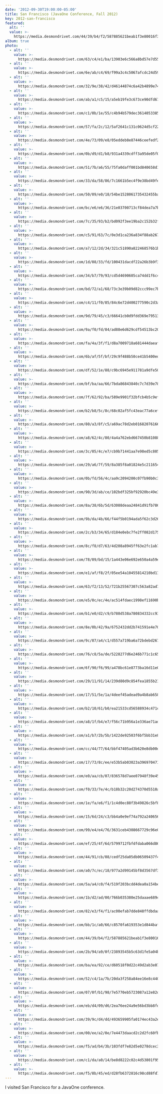 ```yaml
---
date: '2012-09-30T19:00:00-05:00'
title: San Francisco (JavaOne Conference, Fall 2012)
key: 2012-san-francisco
featured:
  alt: ''
  value: >-
    https://media.desmondrivet.com/44/39/b4/f2/587885621beab1f3e80016f399ee0fef0ff1ad5ea593f9a8ff9eadc3.jpg
album: true
photo:
  - alt: ''
    value: >-
      https://media.desmondrivet.com/63/c4/e1/ba/13903e6c566a8bd57e7d55319e341e3637fac0581f07fb86c100c94e.jpg
  - alt: ''
    value: >-
      https://media.desmondrivet.com/6e/ab/c4/69/f99a3c4c5067afcdc24d5916473dbb2535a6965aacb1b38b63b918cb.jpg
  - alt: ''
    value: >-
      https://media.desmondrivet.com/32/9e/38/42/d46144874c6a42b4899e74ea7daf0352184b0b49144f101cd1376ae8.jpg
  - alt: ''
    value: >-
      https://media.desmondrivet.com/ab/a1/c5/15/a5eb19fe3c673ce90dfd6703c6d969b6dbf998b540e1811bf8200b88.jpg
  - alt: ''
    value: >-
      https://media.desmondrivet.com/c1/0b/1e/55/c4b94b579dec3614053385707e213d7585d26194e4751df2fc7060a4.jpg
  - alt: ''
    value: >-
      https://media.desmondrivet.com/57/fa/2c/12/5af2641c131c0624d5cf22695b4d7292bb1e7f74ffac6bac54942dd7.jpg
  - alt: ''
    value: >-
      https://media.desmondrivet.com/4e/73/09/e8/05eddeb8e87446ceefedf213c90337ab53fa679f97c31ba5fdb0f958.jpg
  - alt: ''
    value: >-
      https://media.desmondrivet.com/0b/d9/d1/b8/931a4339cdff3a95de05f0119e9adbcca64fafa7885ceaf280e1fa2a.jpg
  - alt: ''
    value: >-
      https://media.desmondrivet.com/51/7b/a6/55/75fa0daff001bd840658d19d60a6e82306e0138ecbc5f21eaf92b17a.jpg
  - alt: ''
    value: >-
      https://media.desmondrivet.com/33/da/58/86/7c1661b5ec4f9e38bd49fef541873bcb15cb670b8c641868b41149a9.jpg
  - alt: ''
    value: >-
      https://media.desmondrivet.com/50/09/e0/18/54be1528061735432455ba87d0a9ee03b5b98cdbee696177e9a16bd0.jpg
  - alt: ''
    value: >-
      https://media.desmondrivet.com/bc/e6/e6/36/21e03700713cf84dea7a7b3647e74b1d6a02266904198633bdc370af.jpg
  - alt: ''
    value: >-
      https://media.desmondrivet.com/7c/35/93/b2/bd092f3ee19ba2c152b32fec1df30db40d231eb14a7276836ae3e399.jpg
  - alt: ''
    value: >-
      https://media.desmondrivet.com/c5/91/63/7c/0e3d1ca236a834f88ab2676732d2b724e7a77ef1baacc8353df3da33.jpg
  - alt: ''
    value: >-
      https://media.desmondrivet.com/a7/12/2d/34/321c51890a822468576b1b7f669671184298e72d68cff2d5912a2247.jpg
  - alt: ''
    value: >-
      https://media.desmondrivet.com/1d/08/33/fd/100431dacdf22a26b3b9f3a9949873753d80e059b318a6f1d0ab74da.jpg
  - alt: ''
    value: >-
      https://media.desmondrivet.com/34/b7/79/93/cd5d4690605ca74dd1f6c412ef6e4b7bb5686ae9bb28eff8b0951193.jpg
  - alt: ''
    value: >-
      https://media.desmondrivet.com/bd/72/a1/68/73c3e39b09d82ccc99ec7b810aa4f4f513b24a2f473f176871a48924.jpg
  - alt: ''
    value: >-
      https://media.desmondrivet.com/c4/11/f0/85/84c6e72d400277590c2d3a32780cb1ab58251457fb0868c34ac1ce73.jpg
  - alt: ''
    value: >-
      https://media.desmondrivet.com/9d/79/45/c3/66641cb0d9fdd369e7951376bbd44f90f4aa547bad056efa0b17057f.jpg
  - alt: ''
    value: >-
      https://media.desmondrivet.com/9a/f0/fd/84/ad88e6d629cdf54513bc202b23fc2860417a4116814b71072e46e51e.jpg
  - alt: ''
    value: >-
      https://media.desmondrivet.com/fa/4a/3f/f1/d8a7009718a681444daeaf899722777a897ebdd8aecf7ebcf0dd53e8.jpg
  - alt: ''
    value: >-
      https://media.desmondrivet.com/6b/af/5f/bf/29c9f488b50ce41b5400ede38756fc53e63dd003f89fc728f4fb5c08.jpg
  - alt: ''
    value: >-
      https://media.desmondrivet.com/df/52/1e/88/c9bc6945e911781a9dfe5084088d8cd56105886a96a25605cba8d05a.jpg
  - alt: ''
    value: >-
      https://media.desmondrivet.com/bf/ba/aa/66/7bda86843840c7c7d39e783c83a908fd5674b6467514b81eaf40ba86.jpg
  - alt: ''
    value: >-
      https://media.desmondrivet.com/7f/62/92/ba/589e9901f32bfcb4b5c9ef46e9a2398112828a3192d96705591c04ee.jpg
  - alt: ''
    value: >-
      https://media.desmondrivet.com/b2/b8/5c/8c/68c02af5fc43eac77a6cefeb3fb8af2d151e3c8c171c5689415fa0ba.jpg
  - alt: ''
    value: >-
      https://media.desmondrivet.com/80/a3/8f/c5/a69ac78d2eb01682076166d5dbcbc11c1249bf14bf28fe71c7ef6bd0.jpg
  - alt: ''
    value: >-
      https://media.desmondrivet.com/a8/62/4c/80/4a4a762ebd667450b810886e0bdaff2534c986eb7519707dc1dd1b6f.jpg
  - alt: ''
    value: >-
      https://media.desmondrivet.com/3c/05/4c/e7/cb9b71441aa7e98ed5c805a9f235a466278af5bd939e0981a321fa8d.jpg
  - alt: ''
    value: >-
      https://media.desmondrivet.com/29/a6/7f/59/8a385f8a01824e5c2116540e3ecb28d613a348a2ffbf72bb4538a00d.jpg
  - alt: ''
    value: >-
      https://media.desmondrivet.com/0b/fd/56/4c/aa9c2094200c07fb90b0c3ba92501af17dbc6d8d04a26038a8f16e6a.jpg
  - alt: ''
    value: >-
      https://media.desmondrivet.com/90/3d/ab/ce/102bdf325bf92920bc49e38fc62e613d087693780366d5d13c3e24fb.jpg
  - alt: ''
    value: >-
      https://media.desmondrivet.com/8a/38/6b/5d/63088deaa24841d91fb786020064a1e7f1cf182a5e94fdc141df5cdb.jpg
  - alt: ''
    value: >-
      https://media.desmondrivet.com/9b/da/4b/66/f44f5b0194ada5f62c3d26084f541404b29391bea950854420e6822d.jpg
  - alt: ''
    value: >-
      https://media.desmondrivet.com/2c/b3/34/65/d184e0ebc7fe2ff082d1755c66bdd8c1758031f7cc44871bce32f6e7.jpg
  - alt: ''
    value: >-
      https://media.desmondrivet.com/8c/f8/d7/63/4d208a8945ff63e2fc1ab7a8a5cf366d7819629164e43e94592cd4f5.jpg
  - alt: ''
    value: >-
      https://media.desmondrivet.com/78/09/bd/15/1a443e06e692e650a4a59ec78cccccf572fd7b652e6fa27ff03a0232.jpg
  - alt: ''
    value: >-
      https://media.desmondrivet.com/e1/af/f8/2f/05ee54a10455814210bd11caf6a704400a38e9cc5d092389e49f36f6.jpg
  - alt: ''
    value: >-
      https://media.desmondrivet.com/63/f2/13/52/721b25567307c563a82ad7691f26b2aac196a400457c9db68c6a96f9.jpg
  - alt: ''
    value: >-
      https://media.desmondrivet.com/e5/0c/ec/4e/ac514fdaec1998ef11690be84aa43736d2b0c6933bb7b4e3e1358be6.jpg
  - alt: ''
    value: >-
      https://media.desmondrivet.com/b1/e0/d2/c9/b780d538a780834332cc93eda14a3c9a9d50a608ac9b4ae4c01b63b9.jpg
  - alt: ''
    value: >-
      https://media.desmondrivet.com/8e/0b/42/9a/6752432dd2b741591e4e70635fa7dbdb65990ee8094af0723a93bbe9.jpg
  - alt: ''
    value: >-
      https://media.desmondrivet.com/9c/87/a4/c1/d557a719ba6a72bdebd267a4a9b48493f1119aaae38f992f15b0390f.jpg
  - alt: ''
    value: >-
      https://media.desmondrivet.com/76/c8/5a/de/5228277d6e246b771c1c657567010161480204a27f63fe22c9f9eae1.jpg
  - alt: ''
    value: >-
      https://media.desmondrivet.com/6f/90/f6/99/a478bc61e8773ba16d11e00f64af55487581c71d63052fe52d420a14.jpg
  - alt: ''
    value: >-
      https://media.desmondrivet.com/29/11/91/14/239d80d9c854fea1855b21baff75bd93f408b39228b366db521f581f.jpg
  - alt: ''
    value: >-
      https://media.desmondrivet.com/17/51/5e/1a/4deef45adead9a4b8ab6587998f19a2e27825d7697c2d87ead05bbd7.jpg
  - alt: ''
    value: >-
      https://media.desmondrivet.com/b2/10/61/b0/ea21533cd56588934c471cd52451ab48dfd3d8d7d894993204f4f7f2.jpg
  - alt: ''
    value: >-
      https://media.desmondrivet.com/a8/1f/b4/e7/f56c71b956a1e336ae71ade335461ebb666136c5a047fa53686d298a.jpg
  - alt: ''
    value: >-
      https://media.desmondrivet.com/a1/b7/2b/5b/1422de92503f6bf5bb31e831f0e26411694c5348ae9fda33fe3f4d11.jpg
  - alt: ''
    value: >-
      https://media.desmondrivet.com/cc/44/77/64/bbf47405ad3b620e8db00d768effbd291aff765079966c40a2bb483e.jpg
  - alt: ''
    value: >-
      https://media.desmondrivet.com/17/73/8c/ee/e53b5ab03023a3969704715aa22926066fb48d3024f08ac2285211b1.jpg
  - alt: ''
    value: >-
      https://media.desmondrivet.com/e0/aa/cb/07/836578d7aee07948f39e45734ebe2b067d9d974f3f9a71a941c6b9ba.jpg
  - alt: ''
    value: >-
      https://media.desmondrivet.com/f0/33/7e/4c/b18b32c20d274370d5510a68c3c9819c416e69898a743d574ba2de99.jpg
  - alt: ''
    value: >-
      https://media.desmondrivet.com/1e/fa/e6/f1/1c4d0ec88f3b49826c5bf87631bc626f6ad77bc9c16e07308fcd1efc.jpg
  - alt: ''
    value: >-
      https://media.desmondrivet.com/15/6d/24/c3/bb4a0e9ef74a792a24065623c8f90c82528fe2bc2aa924942ecf71fc.jpg
  - alt: ''
    value: >-
      https://media.desmondrivet.com/99/e4/e4/76/3631ceb4308667729c96e02c9d37b55798395fab6e461468361f787e.jpg
  - alt: ''
    value: >-
      https://media.desmondrivet.com/ef/25/4f/6d/5799712fbfdfdaba066d862c183f47e43256be2202c0e2410e0a25b1.jpg
  - alt: ''
    value: >-
      https://media.desmondrivet.com/44/91/cb/08/cedf25da05db06509437f464e3a56145fb069deb2b141865bf5999bf.jpg
  - alt: ''
    value: >-
      https://media.desmondrivet.com/a0/7c/ec/18/977a2d99145bf8d3567df394d827822807a7cb1e694ec9e6bb9a8ee2.jpg
  - alt: ''
    value: >-
      https://media.desmondrivet.com/5a/a4/c0/f4/519f203bcdd4dea0a154bec3460d08b001a200fee7c2a6de802bc3c5.jpg
  - alt: ''
    value: >-
      https://media.desmondrivet.com/1b/d2/ad/00/766b035380e25daaae689c7ce9a3cd2fa94d73ca450c47dbd24cd2d1.jpg
  - alt: ''
    value: >-
      https://media.desmondrivet.com/82/e3/f4/f1/ac00efab7dde848ffdbdaaeded99ae5d640cb3757e2dcb0405458a1c.jpg
  - alt: ''
    value: >-
      https://media.desmondrivet.com/bb/1c/a0/66/c8570fa619353e1d844bafc4f0ddc902d868f604adbbf9616c5461e2.jpg
  - alt: ''
    value: >-
      https://media.desmondrivet.com/44/39/b4/f2/587885621beab1f3e80016f399ee0fef0ff1ad5ea593f9a8ff9eadc3.jpg
  - alt: ''
    value: >-
      https://media.desmondrivet.com/2b/94/a9/0f/23893545b5c63d1fe5a04bedb7f48dec3b5846cc448e5b5e38e15d05.jpg
  - alt: ''
    value: >-
      https://media.desmondrivet.com/ba/ea/92/ce/d60518f0d22c49d2ab3e079826633f4874eb5d4bb34196130e69496b.jpg
  - alt: ''
    value: >-
      https://media.desmondrivet.com/52/c4/1a/7b/20da3f258a84ee16e8c4404eca08e020c6d171ccf582dae1849d0b1c.jpg
  - alt: ''
    value: >-
      https://media.desmondrivet.com/07/0f/b1/98/7e5770eb5723087a12e82d7c3d8ca0d90a6f2fb25614ea07360c1933.jpg
  - alt: ''
    value: >-
      https://media.desmondrivet.com/eb/d4/09/d6/2ea76ee24a9e56bd3bb8fd553b915dec8c66f570097817b58937efaa.jpg
  - alt: ''
    value: >-
      https://media.desmondrivet.com/39/9c/d4/dd/493659905fa0174ec43a2e7f148f152dc8fcca95a8733fb9591361ae.jpg
  - alt: ''
    value: >-
      https://media.desmondrivet.com/00/ee/a2/0e/7e4473daacd2c2d2fc60fba1e4fcbd9bb6a7582e16e99d203b523269.jpg
  - alt: ''
    value: >-
      https://media.desmondrivet.com/f5/ad/b4/3b/103fdf7e82d5e0278dcec36381a02a600f35c4e1585a444578ea3d70.jpg
  - alt: ''
    value: >-
      https://media.desmondrivet.com/c1/da/a0/14/be8d8222c02c4d53801f95efe54d2e1eb0b95fbae732b36cbba299fb.jpg
  - alt: ''
    value: >-
      https://media.desmondrivet.com/f5/8b/45/ed/d28fb6372816c98cd88fd7e4da5c6b162b8afefbd102030b5f74dc59.jpg
---
```


I visited San Francisco for a JavaOne conference.
